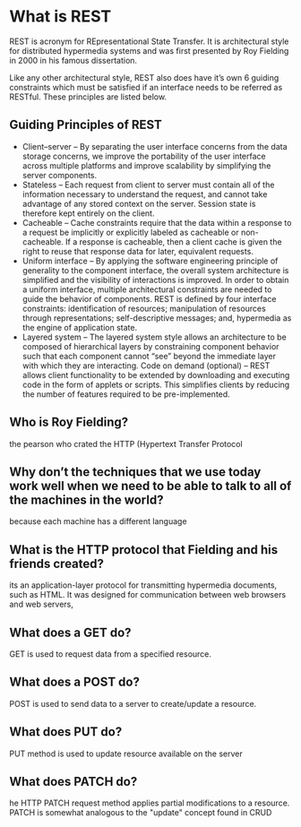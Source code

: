 # What is REST

REST is acronym for REpresentational State Transfer. It is architectural style for distributed hypermedia systems and was first presented by Roy Fielding in 2000 in his famous dissertation.

Like any other architectural style, REST also does have it’s own 6 guiding constraints which must be satisfied if an interface needs to be referred as RESTful. These principles are listed below.



## Guiding Principles of REST
- Client–server – By separating the user interface concerns from the data storage concerns, we improve the portability of the user interface across multiple platforms and improve scalability by simplifying the server components.
- Stateless – Each request from client to server must contain all of the information necessary to understand the request, and cannot take advantage of any stored context on the server. Session state is therefore kept entirely on the client.
- Cacheable – Cache constraints require that the data within a response to a request be implicitly or explicitly labeled as cacheable or non-cacheable. If a response is cacheable, then a client cache is given the right to reuse that response data for later, equivalent requests.
- Uniform interface – By applying the software engineering principle of generality to the component interface, the overall system architecture is simplified and the visibility of interactions is improved. In order to obtain a uniform interface, multiple architectural constraints are needed to guide the behavior of components. REST is defined by four interface constraints: identification of resources; manipulation of resources through representations; self-descriptive messages; and, hypermedia as the engine of application state.
- Layered system – The layered system style allows an architecture to be composed of hierarchical layers by constraining component behavior such that each component cannot “see” beyond the immediate layer with which they are interacting.
Code on demand (optional) 
– REST allows client functionality to be extended by downloading and executing code in the form of applets or scripts. This simplifies clients by reducing the number of features required to be pre-implemented.


## Who is Roy Fielding?
the pearson who crated the HTTP (Hypertext Transfer Protocol

## Why don’t the techniques that we use today work well when we need to be able to talk to all of the machines in the world?
because each machine has a different language

## What is the HTTP protocol that Fielding and his friends created?
its an application-layer protocol for transmitting hypermedia documents, such as HTML. It was designed for communication between web browsers and web servers, 


## What does a GET do?
GET is used to request data from a specified resource.

## What does a POST do?
POST is used to send data to a server to create/update a resource.

## What does PUT do?
PUT method is used to update resource available on the server

## What does PATCH do?
he HTTP PATCH request method applies partial modifications to a resource. PATCH is somewhat analogous to the "update" concept found in CRUD
